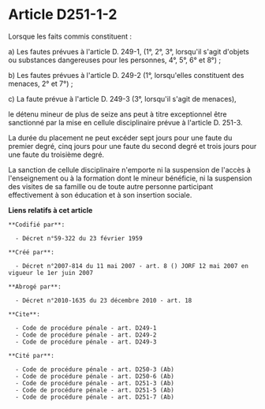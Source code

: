 # Article D251-1-2

Lorsque les faits commis constituent :

a) Les fautes prévues à l'article D. 249-1, (1°, 2°, 3°, lorsqu'il s'agit d'objets ou substances dangereuses pour les
personnes, 4°, 5°, 6° et 8°) ;

b) Les fautes prévues à l'article D. 249-2 (1°, lorsqu'elles constituent des menaces, 2° et 7°) ;

c) La faute prévue à l'article D. 249-3 (3°, lorsqu'il s'agit de menaces),

le détenu mineur de plus de seize ans peut à titre exceptionnel être sanctionné par la mise en cellule disciplinaire prévue à
l'article D. 251-3.

La durée du placement ne peut excéder sept jours pour une faute du premier degré, cinq jours pour une faute du second degré
et trois jours pour une faute du troisième degré.

La sanction de cellule disciplinaire n'emporte ni la suspension de l'accès à l'enseignement ou à la formation dont le mineur
bénéficie, ni la suspension des visites de sa famille ou de toute autre personne participant effectivement à son éducation et
à son insertion sociale.

**Liens relatifs à cet article**

	**Codifié par**:

	  - Décret n°59-322 du 23 février 1959

	**Créé par**:

	  - Décret n°2007-814 du 11 mai 2007 - art. 8 () JORF 12 mai 2007 en vigueur le 1er juin 2007

	**Abrogé par**:

	  - Décret n°2010-1635 du 23 décembre 2010 - art. 18

	**Cite**:

	  - Code de procédure pénale - art. D249-1
	  - Code de procédure pénale - art. D249-2
	  - Code de procédure pénale - art. D249-3

	**Cité par**:

	  - Code de procédure pénale - art. D250-3 (Ab)
	  - Code de procédure pénale - art. D250-6 (Ab)
	  - Code de procédure pénale - art. D251-3 (Ab)
	  - Code de procédure pénale - art. D251-5 (Ab)
	  - Code de procédure pénale - art. D251-7 (Ab)

